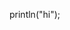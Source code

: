 println("hi");

<!---
ermitafili/ermitafili is a ✨ special ✨ repository because its `README.md` (this file) appears on your GitHub profile.
You can click the Preview link to take a look at your changes.
--->
